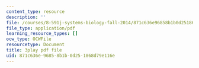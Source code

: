 ```yaml
---
content_type: resource
description: ''
file: /courses/8-591j-systems-biology-fall-2014/871c636e96858b1b0d251868d79e116e_hfq1T9windg.pdf
file_type: application/pdf
learning_resource_types: []
ocw_type: OCWFile
resourcetype: Document
title: 3play pdf file
uid: 871c636e-9685-8b1b-0d25-1868d79e116e
---
```

